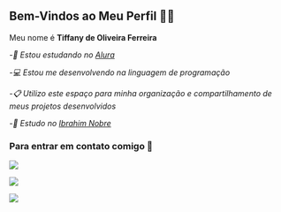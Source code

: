 ## Bem-Vindos ao Meu Perfil 💜🌙

Meu nome é **Tiffany de Oliveira Ferreira**

_-📔 Estou estudando no [Alura](https://www.alura.com.br)_

_-💻 Estou me desenvolvendo na linguagem de programação_

_-📋 Utilizo este espaço para minha organização e compartilhamento de meus projetos desenvolvidos_

_-🏫 Estudo no [Ibrahim Nobre](https://www.instagram.com/ibrahimnobre/)_

  
### Para entrar em contato comigo 💌

  <a href = "mailto:tiffany3005of@gmail.com"><img src="https://img.shields.io/badge/-Gmail-%23333?style=for-the-badge&logo=gmail&logoColor=white" target="_blank"></a>

  <a href="https://instagram.com/tiffany__900" target="_blank"><img src="https://img.shields.io/badge/-Instagram-%23E4405F?style=for-the-badge&logo=instagram&logoColor=white" target="_blank"></a>




![](https://media1.tenor.com/m/dT-O_LhxgskAAAAC/sailormoon-luna.gif)





